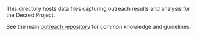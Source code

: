 This directory hosts data files capturing outreach results and analysis for the Decred Project.

See the main [outreach repository](https://github.com/decredcommunity/outreach) for common knowledge and guidelines.
